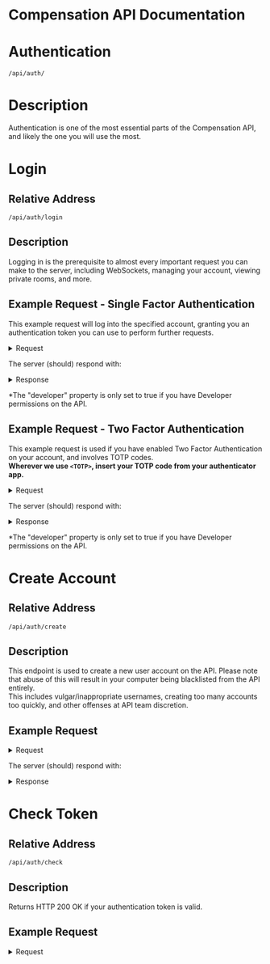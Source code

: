 # Compensation API Documentation

# Authentication
`/api/auth/`
# Description

Authentication is one of the most essential parts of the Compensation API, and likely
the one you will use the most.

# Login

## Relative Address
`/api/auth/login`

## Description
Logging in is the prerequisite to almost every important request you can make to the server, 
including WebSockets, managing your account, viewing private rooms, and more.

## Example Request - Single Factor Authentication

This example request will log into the specified account, granting you an authentication token you can use to perform further requests.

<details>  
<summary>Request</summary>  

```
URL:
https://api.compensationvr.tk/api/auth/login

Headers:
Content-Type: application/json
Content-Length: <length>

Body:
```
```json
{
    "username": "<username>",
    "password": "<password>"
}
```

</details>  

The server (should) respond with:  

<details>  
<summary>Response</summary>

```json
{
	"userID": "<user id>",
	"username": "<username>",
	"accessToken": "<token>",
	"developer": <developer*>
}
```

</details>

*The "developer" property is only set to true if you have Developer permissions on the API.
## Example Request - Two Factor Authentication

This example request is used if you have enabled Two Factor Authentication on your account, and involves TOTP codes.  
<strong>Wherever we use `<TOTP>`, insert your TOTP code from your authenticator app.</strong>

<details>
<summary>Request</summary>

```
URL:
https://api.compensationvr.tk/api/auth/login

Headers:
Content-Type: application/json
Content-Length: <length>

Body:
```
```json
{
    "username": "<username>",
    "password: "<password>",
    "code": "<TOTP>"
}
```
</details>

The server (should) respond with:

<details>
<summary>Response</summary>

```json
{
	"userID": "<user id>",
	"username": "<username>",
	"accessToken": "<token>",
	"developer": <developer*>
}
```

</details>

*The "developer" property is only set to true if you have Developer permissions on the API.

# Create Account

## Relative Address
`/api/auth/create`

## Description
This endpoint is used to create a new user account on the API. Please note that abuse of this will result in your computer being blacklisted from the API entirely.  
This includes vulgar/inappropriate usernames, creating too many accounts too quickly, and other offenses at API team discretion.

## Example Request

<details>
<summary>Request</summary>

```
URL:
https://api.compensationvr.tk/api/auth/create

Headers:
Content-Type: application/json
Content-Length: <length>

Body:
```
```json
{
    "username": "<username>",
    "password": "<password>",
    "nickname": "<nickname>*"
}
```

The Nickname field is optional, and will default to your username if not specified.

</details>

The server (should) respond with:

<details>
<summary>Response</summary>

No response is returned by this request.

</details>

# Check Token

## Relative Address
`/api/auth/check`
## Description
Returns HTTP 200 OK if your authentication token is valid.

## Example Request

<details>
<summary>Request</summary>

```
URL:
https://api.compensationvr.tk/api/auth/check

Headers:
Authorization: Bearer <token>

Body: N/A
```

</details>